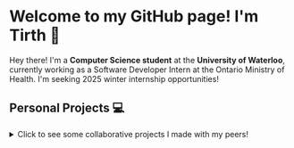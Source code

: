 # Welcome to my GitHub page! I'm Tirth 👋

Hey there! I'm a **Computer Science student** at the **University of Waterloo**, currently working as a Software Developer Intern at the Ontario Ministry of Health. I'm seeking 2025 winter internship opportunities!

## Personal Projects 💻
<details>
<summary>Click to see some collaborative projects I made with my peers!</summary>
  <br/>
  <p>
    <a href="https://github.com/tirthpatel618/Form_corrector">
      <img align="center" src="https://github-readme-stats.vercel.app/api/pin/?username=tirthpatel618&repo=Form_corrector&theme=github_dark"/>
    </a>
    <a href="https://github.com/tirthpatel618/ESPN-Fantasy-Automation-Bot">
      <img align="center" src="https://github-readme-stats.vercel.app/api/pin/?username=tirthpatel618&repo=ESPN-Fantasy-Automation-Bot&theme=github_dark"/>
    </a>   
  </p>


## Technologies 🔧
* Languages: `Python` `C/C++` `Javascript` `Typescript`  `SQL`  `Bash`  
* Frameworks/Libraries: `Flask` `Express.js` `Node.js` `React.js` `Next.js` `TensorFlow` `PyTorch` `OpenCV` `Keras` `REST API`
* Developer Tools: `Linux` `Git` `AWS` `Docker` `MongoDB` `PostgreSQL` `SQLite`
Send me a message! 🗨️

Email me at: t83patel@uwaterloo.ca
Connect with me on LinkedIn: www.linkedin.com/in/tirthpatel618
Learn more about me on my personal website:
